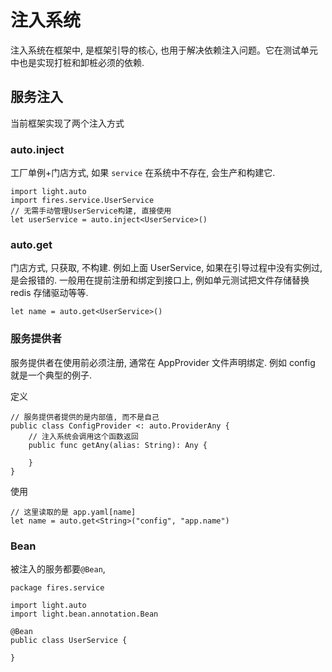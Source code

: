 # 注入系统

注入系统在框架中, 是框架引导的核心, 也用于解决依赖注入问题。它在测试单元中也是实现打桩和卸桩必须的依赖.

## 服务注入

当前框架实现了两个注入方式

### auto.inject<service>

工厂单例+门店方式, 如果 `service` 在系统中不存在, 会生产和构建它.

```
import light.auto
import fires.service.UserService
// 无需手动管理UserService构建, 直接使用
let userService = auto.inject<UserService>()
```

### auto.get<service>

门店方式, 只获取, 不构建. 例如上面 UserService, 如果在引导过程中没有实例过, 是会报错的.
一般用在提前注册和绑定到接口上, 例如单元测试把文件存储替换 redis 存储驱动等等.

```
let name = auto.get<UserService>()
```

### 服务提供者

服务提供者在使用前必须注册, 通常在 AppProvider 文件声明绑定. 例如 config 就是一个典型的例子.

定义

```
// 服务提供者提供的是内部值, 而不是自己
public class ConfigProvider <: auto.ProviderAny {
    // 注入系统会调用这个函数返回
    public func getAny(alias: String): Any {

    }
}
```

使用

```
// 这里读取的是 app.yaml[name]
let name = auto.get<String>("config", "app.name")
```

### Bean

被注入的服务都要`@Bean`,

```cangjie
package fires.service

import light.auto
import light.bean.annotation.Bean

@Bean
public class UserService {

}
```
